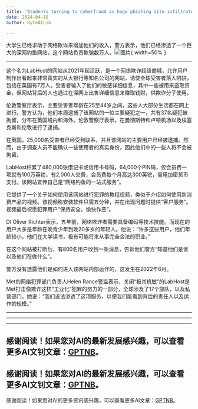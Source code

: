 ```yaml
---
title: 'Students turning to cyberfraud as huge phishing site infiltrated, police reveal'
date: 2024-04-18
author: ByteAILib

---
```


大学生已经求助于网络欺诈来增加他们的收入，警方表示，他们已经渗透了一个巨大的深网钓鱼网站，这个网站负责欺骗数万人。![图片](https://i.guim.co.uk/img/media/cba1e8b61101d29142bfb5d57ebb4bed2b165a5c/195_271_3629_2177/master/3629.jpg){ width=50% }

---
这个名为LabHost的网站从2021年起活跃，是一个网络欺诈超级商城，允许用户制作出看起来非常真实的从大银行等知名公司的网站，诱使全球受害者落入陷阱，包括在英国有7万人。受害者输入了他们的敏感详细信息，其中一些被用来盗取资金，但网站背后的人也通过在深网上出售详细信息来赚取钱财，供欺诈分子使用。

伦敦警察厅表示，主要受害者年龄在25至44岁之间，这些人大部分生活都在网上进行。警方认为，他们本周逮捕了该网站的一位主要疑犯之一，共有37名疑犯被拘留，分布在英国境内和海外。伦敦警察厅表示，在曼彻斯特和卢顿机场以及埃塞克斯和伦敦进行了逮捕。

在英国，25,000名受害者已经受到联系，并且该网站的主要用户已经被逮捕。然而，由于调查人员不能确认一些使用者的真实身份，因此他们中的一些人将不会被拘留。

LabHost积累了480,000张借记卡或信用卡号码，64,000个PIN码，仅会员费一项就有100万英镑，有2,000人交费，会员费每个月高达300英镑，需用加密货币支付。该网站宣传自己是“网络钓鱼的一站式服务”。

它提供了一个关于如何使用该网站进行犯罪的教程视频，类似于介绍如何使用新消费产品的视频。该视频称安装软件只需五分钟，并在出现问题时提供“客户服务”。视频最后祝愿犯罪用户“保持安全，愉快作恶”。

DI Oliver Richter表示，五年前，网络欺诈者需要具备编码等技术技能。而现在的用户大多是年龄在晚青少年到晚20多岁的年轻人。他说：“许多这些用户，他们年龄较小，他们在大学读书，极有可能将来从事完全合法的职业。”

在这个网站被打断后，有800名用户收到一条消息，告诉他们警方“知道他们是谁以及他们在做什么”。

警方没有透露他们是如何进入该网站内部运作的，这发生在2022年6月。


Met的网络犯罪部门负责人Helen Rance警监表示，关闭“极其机敏”的LabHost是Met打击像欺诈这样“工业化”犯罪的努力的一部分，全球涉及了17个部队，以及私营部门。她说：“我们设法渗透了这项服务，以便我们能看到背后的责任人以及运作的规模。”

---
---

---
感谢阅读！如果您对AI的最新发展感兴趣，可以查看更多AI文钊文章：[GPTNB](https://gptnb.com)。
---
感谢阅读！如果您对AI的最新发展感兴趣，可以查看更多AI文钊文章：[GPTNB](https://gptnb.com)。
---
感谢阅读！如果您对AI的更多资讯感兴趣，可以查看更多AI文章：[GPTNB](https://gptnb.com)。